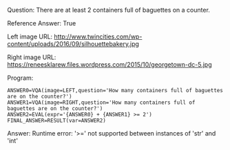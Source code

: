 Question: There are at least 2 containers full of baguettes on a counter.

Reference Answer: True

Left image URL: http://www.twincities.com/wp-content/uploads/2016/09/silhouettebakery.jpg

Right image URL: https://reneesklarew.files.wordpress.com/2015/10/georgetown-dc-5.jpg

Program:

```
ANSWER0=VQA(image=LEFT,question='How many containers full of baguettes are on the counter?')
ANSWER1=VQA(image=RIGHT,question='How many containers full of baguettes are on the counter?')
ANSWER2=EVAL(expr='{ANSWER0} + {ANSWER1} >= 2')
FINAL_ANSWER=RESULT(var=ANSWER2)
```
Answer: Runtime error: '>=' not supported between instances of 'str' and 'int'

